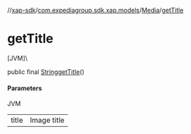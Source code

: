 //[xap-sdk](../../../index.md)/[com.expediagroup.sdk.xap.models](../index.md)/[Media](index.md)/[getTitle](get-title.md)

# getTitle

[JVM]\

public final [String](https://docs.oracle.com/javase/8/docs/api/java/lang/String.html)[getTitle](get-title.md)()

#### Parameters

JVM

| | |
|---|---|
| title | Image title |
